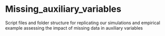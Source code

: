 # Missing_auxiliary_variables
 Script files and folder structure for replicating our simulations and empirical example assessing the impact of missing data in auxiliary variables
